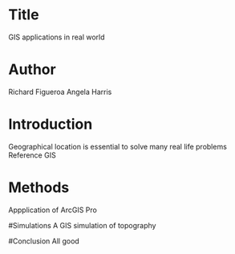 # Title
GIS applications in real world

# Author
Richard Figueroa
Angela Harris

# Introduction
Geographical location is essential to solve many real life problems
 Reference GIS

# Methods
Appplication of ArcGIS Pro

#Simulations
A GIS simulation of topography

#Conclusion
All good
